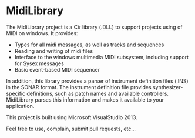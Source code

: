 # MidiLibrary

The MidiLibrary project is a C# library (.DLL) to support projects using of MIDI on windows. It provides:

- Types for all midi messages, as well as tracks and sequences
- Reading and writing of midi files
- Interface to the windows multimedia MIDI subsystem, including support for Sysex messages
- Basic event-based MIDI sequencer

In addition, this library provides a parser of instrument definition files (.INS) in the SONAR
format. The instrument definition file provides synthesizer-specific definitions, such as patch
names and available controllers. MidiLibrary parses this information and makes it available to
your application.

This project is built using Microsoft VisualStudio 2013.

Feel free to use, complain, submit pull requests, etc...

